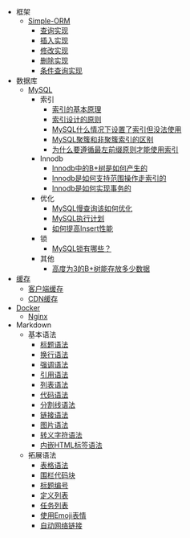 - 框架
  - [Simple-ORM](Simple-ORM/Simple-ORM.md)
    - [查询实现](Simple-ORM/Search.md)
    - [插入实现](Simple-ORM/Insert.md)
    - [修改实现](Simple-ORM/Update.md)
    - [删除实现](Simple-ORM/Delete.md)
    - [条件查询实现](Simple-ORM/SearchByCondition.md)
- 数据库
  - [MySQL](MySQL/MySQL.md)
    - 索引
      - [索引的基本原理](MySQL/索引的基本原理.md)
      - [索引设计的原则](MySQL/索引设计的原则.md)
      - [MySQL什么情况下设置了索引但没法使用](MySQL/MySQL什么情况下设置了索引但没法使用.md)
      - [MySQL聚簇和非聚簇索引的区别](MySQL/MySQL聚簇和非聚簇索引的区别.md)
      - [为什么要遵循最左前缀原则才能使用索引](MySQL/为什么要遵循最左前缀原则才能使用索引.md)
    - Innodb
      - [Innodb中的B+树是如何产生的](MySQL/Innodb中的B+树是如何产生的.md)
      - [Innodb是如何支持范围操作走索引的](MySQL/Innodb是如何支持范围操作走索引的.md)
      - [Innodb是如何实现事务的](MySQL/Innodb是如何实现事务的.md)
    - 优化
      - [MySQL慢查询该如何优化](MySQL/MySQL慢查询该如何优化.md)
      - [MySQL执行计划](MySQL/MySQL执行计划.md)
      - [如何提高Insert性能](MySQL/如何提高Insert性能.md)
    - 锁
      - [MySQL锁有哪些？](MySQL/MySQL锁有哪些？.md)
    - 其他
      - [高度为3的B+树能存放多少数据](MySQL/高度为3的B+树能存放多少数据.md)
- [缓存](Cache/Cache.md)
  - [客户端缓存](Cache/客户端缓存.md)
  - [CDN缓存](Cache/CDN缓存.md)
- [Docker](Docker/Docker.md)
  - [Nginx](Docker/Nginx.md)
- Markdown
  - 基本语法
    - [标题语法](Markdown/标题语法.md)
    - [换行语法](Markdown/换行语法.md)
    - [强调语法](Markdown/强调语法.md)
    - [引用语法](Markdown/引用语法.md)
    - [列表语法](Markdown/列表语法.md)
    - [代码语法](Markdown/代码语法.md)
    - [分割线语法](Markdown/分割线语法.md)
    - [链接语法](Markdown/链接语法.md)
    - [图片语法](Markdown/图片语法.md)
    - [转义字符语法](Markdown/转义字符语法.md)
    - [内嵌HTML标签语法](Markdown/内嵌HTML标签)
  - 拓展语法
    - [表格语法](Markdown/表格语法.md)
    - [围栏代码块](Markdown/围栏代码块.md)
    - [标题编号](Markdown/标题编号语法.md)
    - [定义列表](Markdown/定义列表.md)
    - [任务列表](Markdown/任务列表语法.md)
    - [使用Emoji表情](Markdown/使用Emoji表情.md)
    - [自动网络链接](Markdown/自动网址链接.md)